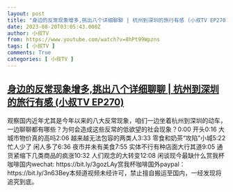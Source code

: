 ```yaml
---
layout: post
title: "身边的反常现象增多,挑出八个详细聊聊 | 杭州到深圳的旅行有感 (小叔TV EP270)"
date: 2023-08-20T03:05:43.000Z
author: 小叔TV
from: https://www.youtube.com/watch?v=8hPt99Wpzns
tags: [ 小叔TV ]
comments: True
categories: [ 小叔TV ]
---
```

<!--1692500743000-->
[身边的反常现象增多,挑出八个详细聊聊 | 杭州到深圳的旅行有感 (小叔TV EP270)](https://www.youtube.com/watch?v=8hPt99Wpzns)
------

<div>
观察国内近年尤其是今年以来的八大反常现象，咱们一边坐着杭州到深圳的动车，一边聊聊都有哪些？为何会造成这些反常的低欲望的社会现象？0:00 开头0:16 大城市物价真的高吗2:06 越来越无法包容的两类人3:33 零食和奶茶“攻陷”小城5:22 忙人少了 闲人多了6:36 夜市并未有美食7:55 实体不行有种店面大行其道9:05 通货紧缩下几类商品的疯涨10:32 人们观念的大转变12:08 闲谈现今最缺什么赏我杯咖啡国内wechat: https://bit.ly/3gozLAy赏我杯咖啡国外paypal：https://bit.ly/3n63Bey本频道视频未经许可，禁止擅自搬运至国内，一经发现将追究到底。
</div>
